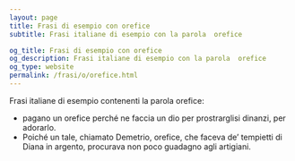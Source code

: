 ```yaml
---
layout: page
title: Frasi di esempio con orefice 
subtitle: Frasi italiane di esempio con la parola  orefice

og_title: Frasi di esempio con orefice 
og_description: Frasi italiane di esempio con la parola  orefice
og_type: website
permalink: /frasi/o/orefice.html
---
```


Frasi italiane di esempio contenenti la parola orefice:


- pagano un orefice perché ne faccia un dio per prostrarglisi dinanzi, per adorarlo.
- Poiché un tale, chiamato Demetrio, orefice, che faceva de’ tempietti di Diana in argento, procurava non poco guadagno agli artigiani.
